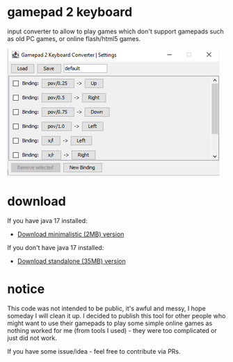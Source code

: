 # gamepad 2 keyboard
input converter to allow to play games which don't support gamepads such as old PC games, or online flash/html5 games.

![](doc/img.png)

# download
If you have java 17 installed:

- [Download minimalistic (2MB) version](https://github.com/oxcafedead/gamepad2keyboard/releases/download/v0.0.1/gamepad2keyboard-0.0.1-nojava.zip)

If you don't have java 17 installed:

- [Download standalone (35MB) version](https://github.com/oxcafedead/gamepad2keyboard/releases/download/v0.0.1/gamepad2keyboard-0.0.1.zip)

# notice
This code was not intended to be public, it's awful and messy, I hope someday I will clean it up. I decided to publish this tool for other people who might want to use their gamepads to play some simple online games as nothing worked for me (from tools I used) - they were too complicated or just did not work.

If you have some issue/idea - feel free to contribute via PRs.
